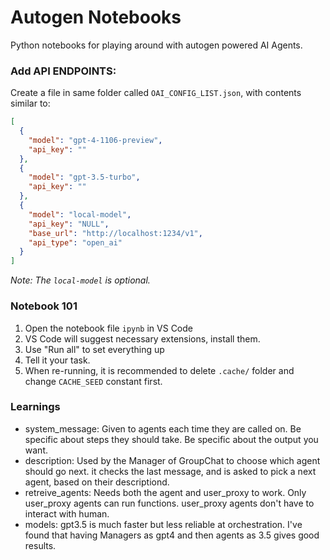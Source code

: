 # Autogen Notebooks
Python notebooks for playing around with autogen powered AI Agents.

### Add API ENDPOINTS:
Create a file in same folder called `OAI_CONFIG_LIST.json`, with contents similar to:

```json
[
  {
    "model": "gpt-4-1106-preview",
    "api_key": ""
  },
  {
    "model": "gpt-3.5-turbo",
    "api_key": ""
  },
  {
    "model": "local-model",
    "api_key": "NULL",
    "base_url": "http://localhost:1234/v1",
    "api_type": "open_ai"
  }
]
```
_Note: The `local-model` is optional._

### Notebook 101
1. Open the notebook file `ipynb` in VS Code
2. VS Code will suggest necessary extensions, install them.
3. Use "Run all" to set everything up
4. Tell it your task.
5. When re-running, it is recommended to delete `.cache/` folder and change `CACHE_SEED` constant first.

### Learnings
- system_message: Given to agents each time they are called on. Be specific about steps they should take. Be specific about the output you want.
- description: Used by the Manager of GroupChat to choose which agent should go next. it checks the last message, and is asked to pick a next agent, based on their descriptiond.
- retreive_agents: Needs both the agent and user_proxy to work. Only user_proxy agents can run functions. user_proxy agents don't have to interact with human.
- models: gpt3.5 is much faster but less reliable at orchestration. I've found that having Managers as gpt4 and then agents as 3.5 gives good results.
